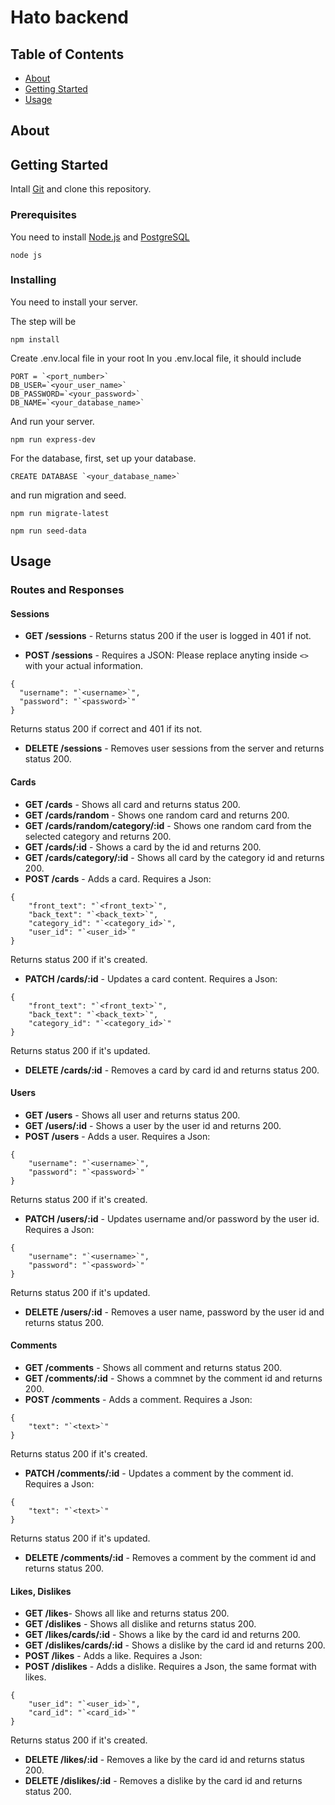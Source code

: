 # Hato backend

## Table of Contents

- [About](#about)
- [Getting Started](#getting_started)
- [Usage](#usage)

## About <a name = "about"></a>



## Getting Started <a name = "getting_started"></a>

Intall [Git](https://git-scm.com) and clone this repository.

### Prerequisites

You need to install [Node.js](https://nodejs.org/en) and [PostgreSQL](https://www.postgresql.org)

```
node js
```

### Installing

You need to install your server.

The step will be

```
npm install
```
Create .env.local file in your root
In you .env.local file, it should include

```
PORT = `<port_number>`
DB_USER=`<your_user_name>`
DB_PASSWORD=`<your_password>`
DB_NAME=`<your_database_name>`
```

And run your server.

```
npm run express-dev
```

For the database,
first, set up your database.
```
CREATE DATABASE `<your_database_name>`
```

and run migration and seed.
```
npm run migrate-latest
```
```
npm run seed-data
```


## Usage <a name = "usage"></a>

### Routes and Responses

#### Sessions

- **GET /sessions** - Returns status 200 if the user is logged in 401 if not.

- **POST /sessions** - Requires a JSON:
Please replace anyting inside `<>` with your actual information.
```
{
  "username": "`<username>`",
  "password": "`<password>`"
}
```
Returns status 200 if correct and 401 if its not.
- **DELETE /sessions** - Removes user sessions from the server and returns status 200.


#### Cards

-  **GET /cards** - Shows all card and returns status 200.
-  **GET /cards/random** - Shows one random card and returns 200.
-  **GET /cards/random/category/:id** - Shows one random card from the selected category and returns 200.
-  **GET /cards/:id** - Shows a card by the id and returns 200.
-  **GET /cards/category/:id** - Shows all card by the category id and returns 200.
-  **POST /cards** - Adds a card. Requires a Json:
```
{ 
    "front_text": "`<front_text>`", 
    "back_text": "`<back_text>`",
    "category_id": "`<category_id>`",
    "user_id": "`<user_id>`"
}
```
Returns status 200 if it's created.
-  **PATCH /cards/:id** - Updates a card content. Requires a Json:
```
{ 
    "front_text": "`<front_text>`", 
    "back_text": "`<back_text>`",
    "category_id": "`<category_id>`"
}
```
Returns status 200 if it's updated.
-  **DELETE /cards/:id**  - Removes a card by card id and returns status 200.


#### Users

-  **GET /users** - Shows all user and returns status 200.
-  **GET /users/:id** - Shows a user by the user id and returns 200.
-  **POST /users**  - Adds a user. Requires a Json:
```
{ 
    "username": "`<username>`", 
    "password": "`<password>`"
}
```
Returns status 200 if it's created.
-  **PATCH /users/:id** - Updates username and/or password by the user id. Requires a Json:
```
{ 
    "username": "`<username>`", 
    "password": "`<password>`"
}
```
Returns status 200 if it's updated.
-  **DELETE /users/:id** - Removes a user name, password by the user id and returns status 200.


#### Comments

-  **GET /comments** - Shows all comment and returns status 200.
-  **GET /comments/:id** - Shows a commnet by the comment id and returns 200.
-  **POST /comments** - Adds a comment. Requires a Json:
```
{ 
    "text": "`<text>`"
}
```
Returns status 200 if it's created.
-  **PATCH /comments/:id** - Updates a comment by the comment id. Requires a Json:
```
{ 
    "text": "`<text>`"
}
```
Returns status 200 if it's updated.
-  **DELETE /comments/:id** - Removes a comment by the comment id and returns status 200.


#### Likes, Dislikes

-  **GET /likes**- Shows all like and returns status 200.
-  **GET /dislikes** - Shows all dislike and returns status 200.
-  **GET /likes/cards/:id** - Shows a like by the card id and returns 200.
-  **GET /dislikes/cards/:id** - Shows a dislike by the card id and returns 200.
-  **POST /likes**  - Adds a like. Requires a Json:
-  **POST /dislikes**  - Adds a dislike. Requires a Json, the same format with likes.
```
{ 
    "user_id": "`<user_id>`",
    "card_id": "`<card_id>`"
}
```
Returns status 200 if it's created.
-  **DELETE /likes/:id**  - Removes a like by the card id and returns status 200.
-  **DELETE /dislikes/:id**  - Removes a dislike by the card id and returns status 200.